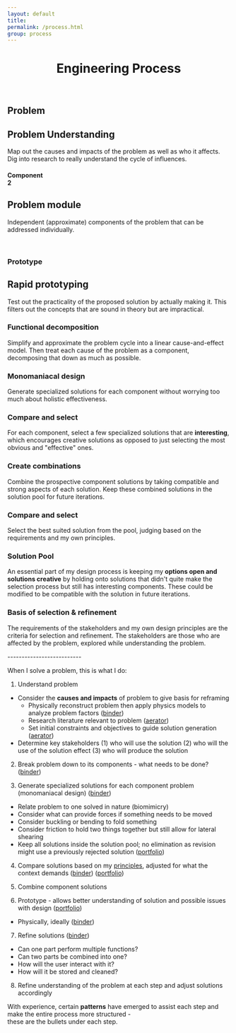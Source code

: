 ```yaml
---
layout: default
title:
permalink: /process.html
group: process
---
```

<script src="//ajax.googleapis.com/ajax/libs/jquery/1.10.2/jquery.min.js"></script>
<script>
$(document).ready(function() {
    $('.hover').bind('touchstart touchend', function(mobile) {
        mobile.preventDefault();
        $(this).toggleClass('mobile_hover');
    });
});
</script>
<h1 align="center">Engineering Process</h1>
<div class="holder">
	<div class="hot-spots">
		<div class="hot-spot hover" id="problem"><br><h2>Problem</h2>
			<div class="info">
				<h2>Problem Understanding</h2>
				<p>Map out the causes and impacts of the problem as well as who it affects.
				Dig into research to really understand the cycle of influences.</p>
			</div>
		</div>
		<div class="hot-spot hover" id="component"><h4>Component<br> 2</h4>
			<div class="info">
				<h2>Problem module</h2>
				<p>Independent (approximate) components of the problem that can be addressed individually.</p>
			</div>
		</div>
		<div class="hot-spot hover" id="prototype"><br><h3>Prototype</h3>
			<div class="info">
				<h2>Rapid prototyping</h2>
				<p>Test out the practicality of the proposed solution by actually making it. This filters out
				the concepts that are sound in theory but are impractical.</p>
			</div>
		</div>
		<div class="text-spot hover" id="func"><h3>Functional decomposition</h3>
			<div class="info info_txt">
				<p>Simplify and approximate the problem cycle into a linear cause-and-effect model.
				Then treat each cause of the problem as a component, decomposing that down as much as possible.</p>
			</div>
		</div>
		<div class="text-spot hover" id="monomaniac"><h3>Monomaniacal design</h3>
			<div class="info info_txt">
				<p>Generate specialized solutions for each component without worrying too much about holistic effectiveness.</p>
			</div>
		</div>
		<div class="text-spot hover" id="compare"><h3>Compare and select</h3>
			<div class="info info_txt">
				<p>For each component, select a few specialized solutions that are <b>interesting</b>, which encourages
				creative solutions as opposed to just selecting the most obvious and "effective" ones.</p>
			</div>
		</div>
		<div class="text-spot hover" id="generate"><h3>Create combinations</h3>
			<div class="info info_txt">
				<p>Combine the prospective component solutions by taking compatible and strong aspects of each solution.
				Keep these combined solutions in the solution pool for future iterations.</p>
			</div>
		</div>
		<div class="text-spot hover" id="compare_2"><h3>Compare and select</h3>
			<div class="info info_txt">
				<p>Select the best suited solution from the pool, judging based on the requirements and my own principles.</p>
			</div>
		</div>
		<div class="text-spot hover" id="pool"><h3>Solution Pool</h3>
			<div class="info info_txt">
				<p>An essential part of my design process is keeping my <b>options open and solutions creative</b> by holding onto
				solutions that didn't quite make the selection process but still has interesting components. These could
				be modified to be compatible with the solution in future iterations.</p>
			</div>
		</div>
	</div>
		<div id="patch">
			<div class="text-spot hover" id="basis"><h3>Basis of selection & refinement</h3>
			<div class="info info_txt info_down">
				<p>The requirements of the stakeholders and my own design principles are the criteria for selection and refinement.
				The stakeholders are those who are affected by the problem, explored while understanding the problem.</p>
			</div>
		</div>
	</div>
</div>
 --------------------------

When I solve a problem, this is what I do:  

 1. Understand problem
   - Consider the **causes and impacts** of problem to give basis for reframing
     - Physically reconstruct problem then apply physics models to analyze problem factors ([binder](projects/binder/#analysis))
	 - Research literature relevant to problem ([aerator](projects/aerator.html))
	 - Set initial constraints and objectives to guide solution generation  ([aerator](projects/detaileddesign.pdf))
   - Determine key stakeholders (1) who will use the solution (2) who will the use of the solution effect (3) who will produce the solution
   
 2. Break problem down to its components - what needs to be done? ([binder](projects/binder/divergentflowchart.jpg))
 
 3. Generate specialized solutions for each component problem (monomaniacal design) ([binder](projects/binder/#divergent))  
   - Relate problem to one solved in nature (biomimicry)
   - Consider what can provide forces if something needs to be moved
   - Consider buckling or bending to fold something
   - Consider friction to hold two things together but still allow for lateral shearing
   - Keep all solutions inside the solution pool; no elimination as revision might use a previously rejected solution ([portfolio](projects/portfolio/#pool))
   
 4. Compare solutions based on my [principles](/portfolio/principles.html), adjusted for what the context demands ([binder](projects/binder/#convergent)) ([portfolio](projects/portfolio/#compare)) 
 
 5. Combine component solutions
 
 6. Prototype - allows better understanding of solution and possible issues with design ([portfolio](projects/portfolio/#prototype))
   - Physically, ideally ([binder](projects/binder/#prototype))
   
 7. Refine solutions ([binder](projects/binder/convergentflowchart.jpg))
   - Can one part perform multiple functions?
   - Can two parts be combined into one?
   - How will the user interact with it?
   - How will it be stored and cleaned?
   
 8. Refine understanding of the problem at each step and adjust solutions accordingly
 
 With experience, certain **patterns** have emerged to assist each step and make the entire process more structured -  
 these are the bullets under each step.

